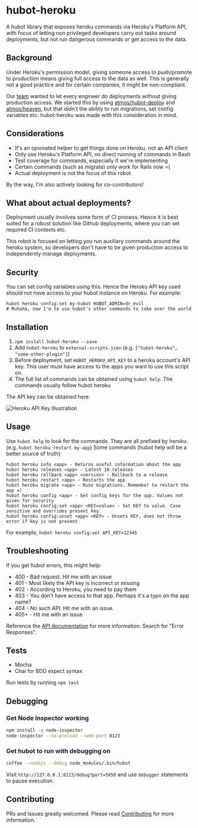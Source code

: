 hubot-heroku
======================

A hubot library that exposes heroku commands via Heroku's Platform API, with focus of letting non privileged developers carry out tasks around deployments, but not run dangerous commands or get access to the data.

## Background

Under Heroku's permission model, giving someone access to push/promote to production means giving full access to the data as well. This is generally not a good practice and for certain companies, it might be non-compliant.

Our [team](http://engineering.alphasights.com) wanted to let every engineer do deployments without giving production access. We started this by using [atmos/hubot-deploy](https://github.com/atmos/hubot-deploy) and [atmos/heaven](https://github.com/atmos/heaven), but that didn't the ability to run migrations, set config variables etc. hubot-heroku was made with this consideration in mind.

## Considerations
- It's an opionated helper to get things done on Heroku, not an API client
- Only use Heroku's Platform API, no direct running of commands in Bash
- Test coverage for commands, especially if we're implementing
- Certain commands (such as migrate) only work for Rails now =(
- Actual deployment is not the focus of this robot

By the way, I'm also actively looking for co-contributors!

## What about actual deployments?
Deployment usually involves some form of CI process. Hence it is best suited for a robust solution like Github deployments, where you can set required CI contexts etc.

This robot is focused on letting you run auxiliary commands around the heroku system, so developers don't have to be given production access to independently manage deployments.

## Security
You can set config variables using this. Hence the Heroku API key used should not have access to your hubot instance on Heroku. For example:

```
hubot heroku config:set my-hubot HUBOT_ADMIN=dr_evil
# Muhaha, now I'm to use hubot's other commands to take over the world
```

## Installation
1. `npm install hubot-heroku --save`
2. Add `hubot-heroku` to `external-scripts.json` (e.g. `["hubot-heroku", "some-other-plugin"]`)
3. Before deployment, set `HUBOT_HEROKU_API_KEY` to a heroku account's API key. This user must have access to the apps you want to use this script on.
4. The full list of commands can be obtained using `hubot help`. The commands usually follow hubot heroku <action> <app> <extra info>

The API key can be obtained here.

![Heroku API Key Illustration](http://cl.ly/image/2l081V1k1d3g/Screenshot_2014-12-09_21_02_42.png)

## Usage
Use `hubot help` to look for the commands. They are all prefixed by heroku. (e.g. `hubot heroku restart my-app`)
Some commands (hubot help will be a better source of truth):

    hubot heroku info <app> - Returns useful information about the app
    hubot heroku releases <app> - Latest 10 releases
    hubot heroku rollback <app> <version> - Rollback to a release
    hubot heroku restart <app> - Restarts the app
    hubot heroku migrate <app> - Runs migrations. Remember to restart the app =)
    hubot heroku config <app> - Get config keys for the app. Values not given for security
    hubot heroku config:set <app> <KEY=value> - Set KEY to value. Case sensitive and overrides present key
    hubot heroku config:unset <app> <KEY> - Unsets KEY, does not throw error if key is not present

For example, `hubot heroku config:set API_KEY=12345`

## Troubleshooting
If you get hubot errors, this might help:
- 400  - Bad request. Hit me with an issue
- 401  - Most likely the API key is incorrect or missing
- 402  - According to Heroku, you need to pay them
- 403  - You don't have access to that app. Perhaps it's a typo on the app name?
- 404  - No such API. Hit me with an issue.
- 405+ - Hit me with an issue

Reference the [API documentation](https://devcenter.heroku.com/articles/platform-api-reference) for more information. Search for "Error Responses".

## Tests
- Mocha
- Chai for BDD expect syntax

Run tests by running `npm test`

## Debugging

### Get Node Inspector working
```bash
npm install -g node-inspector
node-inspector --no-preload --web-port 8123
```

### Get hubot to run with debugging on
```bash
coffee --nodejs --debug node_modules/.bin/hubot
```

Visit `http://127.0.0.1:8123/debug?port=5858` and use `debugger` statements to pause execution.

## Contributing

PRs and Issues greatly welcomed. Please read [Contributing](https://github.com/daemonsy/hubot-heroku/blob/master/CONTRIBUTING.md) for more information.

